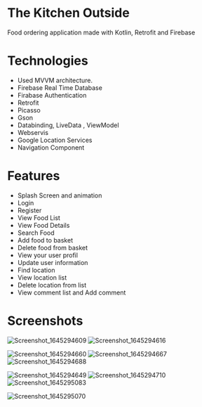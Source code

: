 # The Kitchen Outside
Food ordering application made with Kotlin, Retrofit and Firebase

# Technologies 
- Used MVVM architecture.
- Firebase Real Time Database
- Firabase Authentication
- Retrofit
- Picasso
- Gson
- Databinding, LiveData , ViewModel
- Webservis
- Google Location Services
- Navigation Component
# Features 
- Splash Screen and animation
- Login
- Register
- View Food List
- View Food Details
- Search Food
- Add food to basket
- Delete food from basket
- View your user profil
- Update user information
- Find location
- View location list
- Delete location from list
- View comment list and Add comment 
# Screenshots
![Screenshot_1645294609](https://user-images.githubusercontent.com/49489211/154984167-3b743c95-4efe-447d-8f8c-d9957bd13b4e.png) ![Screenshot_1645294616](https://user-images.githubusercontent.com/49489211/154984192-a40c3416-9df5-4259-8494-d6cbc08fe845.png)


 ![Screenshot_1645294660](https://user-images.githubusercontent.com/49489211/154983864-3b57d590-2632-4110-98aa-f65470f2bff5.png) ![Screenshot_1645294667](https://user-images.githubusercontent.com/49489211/154983885-895ba78a-c454-41e0-a87e-431b3594f2b5.png) ![Screenshot_1645294688](https://user-images.githubusercontent.com/49489211/154983905-24784558-a7bc-4265-9546-c850e732f036.png)

![Screenshot_1645294649](https://user-images.githubusercontent.com/49489211/154984303-8b06bc72-e9fd-4f7c-868f-8c6273db4e7e.png) ![Screenshot_1645294710](https://user-images.githubusercontent.com/49489211/154984341-bd1b2d19-5db0-46d2-a561-1935fe2f115a.png) ![Screenshot_1645295083](https://user-images.githubusercontent.com/49489211/154984401-c340d914-97e4-488e-a7ca-b36dca359582.png)

![Screenshot_1645295070](https://user-images.githubusercontent.com/49489211/154984440-e759e9a6-63f3-4738-bb1d-a510c6df8179.png)





